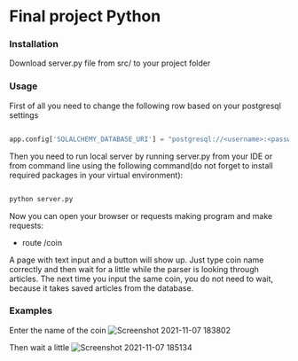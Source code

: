 # Final project Python
 ### Installation 
Download server.py file from src/ to your project folder
###  Usage
First of all you need to change the following row based on your postgresql settings
``` python

app.config['SQLALCHEMY_DATABASE_URI'] = "postgresql://<username>:<password>@localhost:<port>/<db_name>"

```
Then you need to run local server by running server.py from your IDE or from command line using the following command(do not forget to install required packages in your virtual environment):
``` python

python server.py

```
Now you can open your browser or requests making program and make requests:
- route /coin

A page with text input and a button will show up. Just type coin name correctly and then wait for a little while the parser is looking through articles. The next time you input the same coin, you do not need to wait, because it takes saved articles from the database.

### Examples
Enter the name of the coin
![Screenshot 2021-11-07 183802](https://user-images.githubusercontent.com/74852501/140645619-678e2d61-a3ef-4ae5-9339-fcd9b72641e0.png)

Then wait a little
![Screenshot 2021-11-07 185134](https://user-images.githubusercontent.com/74852501/140645673-b957c38f-a674-4275-a5b5-300d210a4ba3.png)

